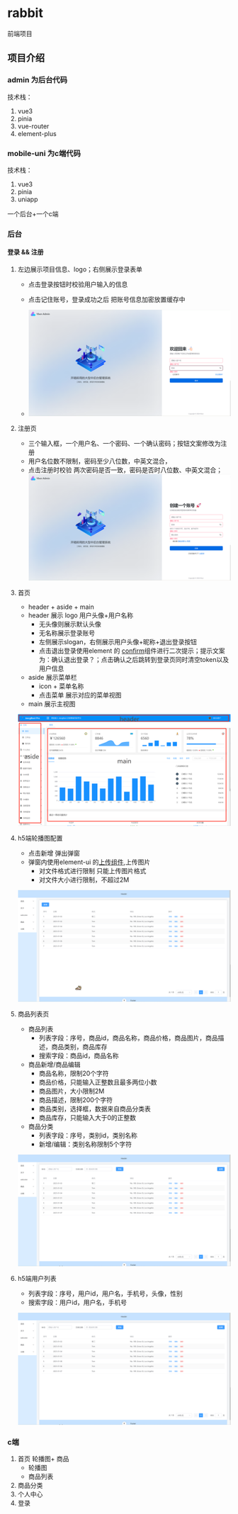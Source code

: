 # rabbit
前端项目



## 项目介绍
### admin 为后台代码

技术栈： 

1. vue3
2. pinia
3. vue-router
4. element-plus

### mobile-uni 为c端代码

技术栈：

1. vue3
2. pinia
3. uniapp






一个后台+一个c端
### 后台
#### 登录 && 注册

1. 左边展示项目信息、logo；右侧展示登录表单
   - 点击登录按钮时校验用户输入的信息

   - 点击记住账号，登录成功之后 把账号信息加密放置缓存中

     

   - ![登录页](.\image\login.png)

2. 注册页

   - 三个输入框，一个用户名、一个密码、一个确认密码；按钮文案修改为注册
   - 用户名位数不限制，密码至少八位数，中英文混合，
   - 点击注册时校验 两次密码是否一致，密码是否时八位数、中英文混合；
   ![登录页](.\image\register.png)

3. 首页

   - header  + aside + main
   - header 展示 logo  用户头像+用户名称
     - 无头像则展示默认头像
     - 无名称展示登录账号
     - 左侧展示slogan，右侧展示用户头像+昵称+退出登录按钮
     - 点击退出登录使用element 的 [confirm](https://element-plus.org/zh-CN/component/message-box.html)组件进行二次提示；提示文案为：确认退出登录？；点击确认之后跳转到登录页同时清空token以及用户信息
   - aside 展示菜单栏
     - icon + 菜单名称
     - 点击菜单 展示对应的菜单视图
   - main 展示主视图

   ![首页](./image/home.png)

4. h5端轮播图配置

   - 点击新增 弹出弹窗 
   - 弹窗内使用element-ui 的[上传组件](https://element-plus.org/zh-CN/component/upload.html),上传图片
      - 对文件格式进行限制 只能上传图片格式
      - 对文件大小进行限制，不超过2M

   ![轮播图](./image/banner.png)

5. 商品列表页

   - 商品列表
     - 列表字段：序号，商品id，商品名称，商品价格，商品图片，商品描述，商品类别，商品库存
     - 搜索字段：商品id，商品名称
   - 商品新增/商品编辑
     - 商品名称，限制20个字符
     - 商品价格，只能输入正整数且最多两位小数
     - 商品图片，大小限制2M
     - 商品描述，限制200个字符
     - 商品类别，选择框，数据来自商品分类表
     - 商品库存，只能输入大于0的正整数
   - 商品分类
     - 列表字段：序号，类别id，类别名称
     - 新增/编辑：类别名称限制5个字符

   ![商品列表](./image/product.png)

6. h5端用户列表

   - 列表字段：序号，用户id，用户名，手机号，头像，性别
   - 搜索字段：用户id，用户名，手机号
   
   ![列表](./image/product.png)

### c端
1. 首页 轮播图+ 商品
   - 轮播图
   - 商品列表
2. 商品分类
3. 个人中心
4. 登录